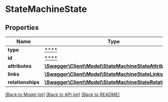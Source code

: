 # StateMachineState

## Properties
Name | Type | Description | Notes
------------ | ------------- | ------------- | -------------
**type** | [****](.md) |  | [optional] 
**id** | [****](.md) |  | [optional] 
**attributes** | [**\Swagger\Client\Model\StateMachineStateAttributes**](StateMachineStateAttributes.md) |  | [optional] 
**links** | [**\Swagger\Client\Model\StateMachineStateLinks**](StateMachineStateLinks.md) |  | [optional] 
**relationships** | [**\Swagger\Client\Model\StateMachineStateRelationships**](StateMachineStateRelationships.md) |  | [optional] 

[[Back to Model list]](../../README.md#documentation-for-models) [[Back to API list]](../../README.md#documentation-for-api-endpoints) [[Back to README]](../../README.md)

